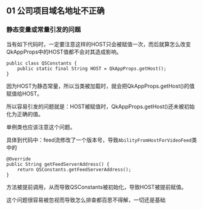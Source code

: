 ## 01 公司项目域名地址不正确

### 静态变量或常量引发的问题
当有如下代码时，一定要注意这样的HOST只会被赋值一次，而后就算怎么改变QkAppProps中的HOST值都不会对其造成影响。

```
public class QSConstants {
    public static final String HOST = QkAppProps.getHost();
}
```
因为HOST为静态常量，所以当类被加载时，就会把QkAppProps.getHost()的值赋值给HOST。

所以容易引发的问题就是：HOST被赋值时，QkAppProps.getHost()还未被初始化为正确的值。

单例类也应该注意这个问题。

具体到代码中：feed流修改了一个版本号，导致`AbilityFromHostForVideoFeed`类中的

```
@Override
public String getFeedServerAddress() {
    return QSConstants.getFeedServerAddress();
}
```
方法被提前调用，从而导致QSConstants被初始化，导致HOST被提前赋值。

这个问题很容易被忽视而导致怎么排查都百思不得解，一切还是基础
